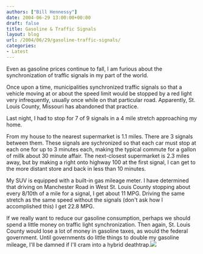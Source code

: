 ```yaml
---
authors: ["Bill Hennessy"]
date: 2004-06-29 13:00:00+00:00
draft: false
title: Gasoline & Traffic Signals
layout: blog
url: /2004/06/29/gasoline-traffic-signals/
categories:
- Latest
---
```


Even as gasoline prices continue to fall, I am furious about the synchronization of traffic signals in my part of the world.    
  
Once upon a time, municipalities synchronized traffic signals so that a vehicle moving at or about the speed limit would be stopped by a red light very infrequently, usually once while on that particular road.  Apparently, St. Louis County, Missouri has abandoned that practice.  
  
Last night, I had to stop for 7 of 9 signals in a 4 mile stretch approaching my home.  
  
From my house to the nearest supermarket is 1.1 miles.  There are 3 signals between them.  These signals are sychronized so that each car must stop at each one for up to 3 minutes each, making the typical commute for a gallon of millk about 30 minute affair.  The next-closest supermarket is 2.3 miles away, but by making a right onto highway 100 at the first signal, I can get to the more distant store and back in less than 10 minutes.    
  
My SUV is equipped with a built-in gas mileage meter.  I have determined that driving on Manchester Road in West St. Louis County stopping about every 8/10th of a mile for a signal, I get about 11 MPG.  Driving the same stretch as the same speed without the signals (don't ask how I accomplished this) I get 22.8 MPG.    
  
If we really want to reduce our gasoline consumption, perhaps we should spend a little money on traffic light synchronization.  Then again, St. Louis County would lose a lot of money in gasoline taxes, as would the federal government.  Until governments do little things to double my gasoline mileage, I'll be damned if I'll cram into a hybrid deathtrap.![](https://blog.billhennessy.com/aggbug.aspx?PostID=730)

